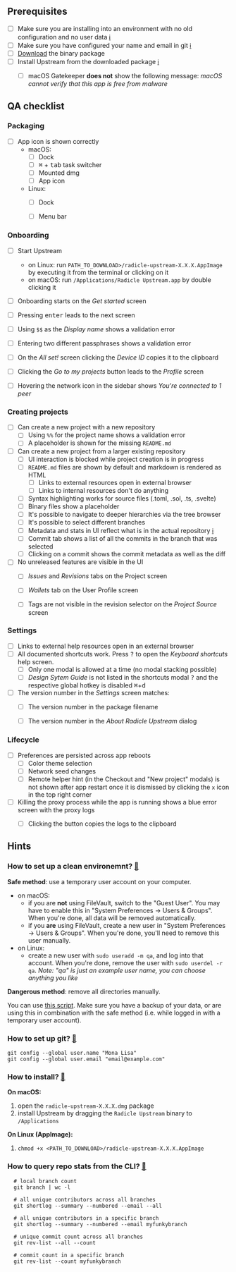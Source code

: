 ## Prerequisites

- [ ] Make sure you are installing into an environment with no old
      configuration and no user data [ℹ️](#01)
- [ ] Make sure you have configured your name and email in git [ℹ️](#02)
- [ ] [Download][bu] the binary package
- [ ] Install Upstream from the downloaded package [ℹ️](#03)
  - [ ] macOS Gatekeeper **does not** show the following message:
        _macOS cannot verify that this app is free from malware_


## QA checklist

### Packaging

- [ ] App icon is shown correctly
  - macOS:
    - [ ] Dock
    - [ ] <kbd>⌘</kbd> + <kbd>tab</kbd> task switcher
    - [ ] Mounted dmg
    - [ ] App icon
  - Linux:
    - [ ] Dock
    - [ ] Menu bar


### Onboarding

- [ ] Start Upstream
  - on Linux: run `PATH_TO_DOWNLOAD>/radicle-upstream-X.X.X.AppImage` by
    executing it from the terminal or clicking on it
  - on macOS: run `/Applications/Radicle Upstream.app` by double clicking it
- [ ] Onboarding starts on the _Get started_ screen
- [ ] Pressing <kbd>enter</kbd> leads to the next screen
- [ ] Using `$$` as the _Display name_ shows a validation error
- [ ] Entering two different passphrases shows a validation error
- [ ] On the _All set!_ screen clicking the _Device ID_ copies it to the
      clipboard
- [ ] Clicking the _Go to my projects_ button leads to the _Profile_ screen
- [ ] Hovering the network icon in the sidebar shows
      _You're connected to 1 peer_


### Creating projects

- [ ] Can create a new project with a new repository
  - [ ] Using `%%` for the project name shows a validation error
  - [ ] A placeholder is shown for the missing `README.md`
- [ ] Can create a new project from a larger existing repository
  - [ ] UI interaction is blocked while project creation is in progress
  - [ ] `README.md` files are shown by default and markdown is rendered as HTML
    - [ ] Links to external resources open in external browser
    - [ ] Links to internal resources don't do anything
  - [ ] Syntax highlighting works for source files (.toml, .sol, .ts, .svelte)
  - [ ] Binary files show a placeholder
  - [ ] It's possible to navigate to deeper hierarchies via the tree browser
  - [ ] It's possible to select different branches
  - [ ] Metadata and stats in UI reflect what is in the actual repository
        [ℹ️](#04)
  - [ ] Commit tab shows a list of all the commits in the branch that was
        selected
  - [ ] Clicking on a commit shows the commit metadata as well as the diff
- [ ] No unreleased features are visible in the UI
    - [ ] _Issues_ and _Revisions_ tabs on the Project screen
    - [ ] _Wallets_ tab on the User Profile screen
    - [ ] Tags are not visible in the revision selector on the _Project Source_
      screen


### Settings

- [ ] Links to external help resources open in an external browser
- [ ] All documented shortcuts work. Press <kbd>?</kbd> to open the
      _Keyboard shortcuts_ help screen.
  - [ ] Only one modal is allowed at a time (no modal stacking possible)
  - [ ] _Design Sytem Guide_ is not listed in the shortcuts modal
        <kbd>?</kbd> and the respective global hotkey is disabled
        <kbd>⌘</kbd>+<kbd>d</kbd>
- [ ] The version number in the _Settings_ screen matches:
  - [ ] The version number in the package filename
  - [ ] The version number in the _About Radicle Upstream_ dialog


### Lifecycle

- [ ] Preferences are persisted across app reboots
  - [ ] Color theme selection
  - [ ] Network seed changes
  - [ ] Remote helper hint (in the Checkout and "New project" modals) is not
        shown after app restart once it is dismissed by clicking the `x` icon
        in the top right corner
- [ ] Killing the proxy process while the app is running shows a blue error
      screen with the proxy logs
  - [ ] Clicking the button copies the logs to the clipboard


## Hints

### How to set up a clean environemnt? <a href="#user-content-01" id="01">🔗</a>

**Safe method**: use a temporary user account on your computer.

  - on macOS:
    - if you are **not** using FileVault, switch to the "Guest User". You may
      have to enable this in "System Preferences -> Users & Groups".  When
      you're done, all data will be removed automatically.
    - if you **are** using FileVault, create a new user in "System
      Preferences -> Users & Groups". When you're done, you'll need to remove
      this user manually.
  - on Linux:
    - create a new user with `sudo useradd -m qa`, and log into that account.
      When you're done, remove the user with `sudo userdel -r qa`.  _Note:
      "qa" is just an example user name, you can choose anything you like_

**Dangerous method**: remove all directories manually.

You can use [this script][rs]. Make sure you have a backup of your data,
or are using this in combination with the safe method (i.e. while logged
in with a temporary user account).


### How to set up git? <a href="#user-content-02" id="02">🔗</a>
    git config --global user.name "Mona Lisa"
    git config --global user.email "email@example.com"


### How to install? <a href="#user-content-03" id="03">🔗</a>

**On macOS:**

  1. open the `radicle-upstream-X.X.X.dmg` package
  2. install Upstream by dragging the `Radicle Upstream` binary to
     `/Applications`

**On Linux (AppImage):**

  1. `chmod +x <PATH_TO_DOWNLOAD>/radicle-upstream-X.X.X.AppImage`


### How to query repo stats from the CLI? <a href="#user-content-04" id="04">🔗</a>

```
  # local branch count
  git branch | wc -l

  # all unique contributors across all branches
  git shortlog --summary --numbered --email --all

  # all unique contributors in a specific branch
  git shortlog --summary --numbered --email myfunkybranch

  # unique commit count across all branches
  git rev-list --all --count

  # commit count in a specific branch
  git rev-list --count myfunkybranch
```



[rs]: https://raw.githubusercontent.com/radicle-dev/radicle-upstream/master/scripts/reset-state.sh
[bu]: https://releases.radicle.xyz/radicle-upstream-X.X.X.dmg
